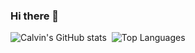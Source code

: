 ### Hi there 👋

![Calvin's GitHub stats](https://github-readme-stats.vercel.app/api?username=calvinwkl&hide=contribs,prs,issues&count_private=true&show_icons=true&theme=darcula)&nbsp;&nbsp;![Top Languages](https://github-readme-stats.vercel.app/api/top-langs/?username=calvinwkl&theme=darcula&layout=compact)

<!--
**calvinwkl/calvinwkl** is a ✨ _special_ ✨ repository because its `README.md` (this file) appears on your GitHub profile.

Here are some ideas to get you started:

- 🔭 I’m currently working on ...
- 🌱 I’m currently learning ...
- 👯 I’m looking to collaborate on ...
- 🤔 I’m looking for help with ...
- 💬 Ask me about ...
- 📫 How to reach me: ...
- 😄 Pronouns: ...
- ⚡ Fun fact: ...
-->
